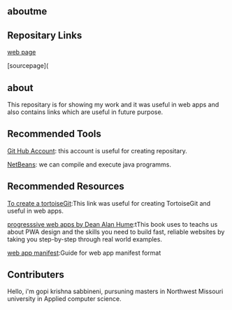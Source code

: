 ## aboutme

## Repositary Links
[web page](https://github.com/sabbinenibalagopikrishna/aboutme/edit/master/README.md)

[sourcepage](

## about
This repositary is for showing my work and it was useful in web apps and also contains links which are useful in future purpose.

## Recommended Tools
[Git Hub Account](https://github.com/sabbinenibalagopikrishna): this account is useful for creating repositary.

[NetBeans](https://netbeans.org/downloads/8.0.2/): we can compile and execute java programms.

## Recommended Resources
[To create a tortoiseGit](https://tortoisegit.org/docs/tortoisegit/tgit-dug.html):This link was useful for creating TortoiseGit and useful in web apps.

[progresssive web apps by Dean Alan Hume](https://www.manning.com/books/progressive-web-apps):tThis book uses to teachs us about PWA design and the skills you need to build fast, reliable websites by taking you step-by-step through real world examples.

[web app manifest](https://developer.mozilla.org/en-US/docs/web/Manifest):Guide for web app manifest format

## Contributers

Hello, i'm gopi krishna sabbineni, pursuning masters in Northwest Missouri university in Applied computer science.


